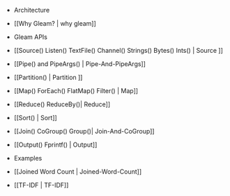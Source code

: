 * Architecture
 * [[Why Gleam? | why gleam]]

* Gleam APIs
 * [[Source() Listen() TextFile() Channel() Strings() Bytes() Ints() | Source ]]
 * [[Pipe() and PipeArgs() | Pipe-And-PipeArgs]]
 * [[Partition() | Partition ]]
 * [[Map() ForEach() FlatMap() Filter() | Map]]
 * [[Reduce() ReduceBy()| Reduce]]
 * [[Sort() | Sort]]
 * [[Join() CoGroup() Group()| Join-And-CoGroup]]
 * [[Output() Fprintf() | Output]]

* Examples
 * [[Joined Word Count | Joined-Word-Count]]
 * [[TF-IDF | TF-IDF]]